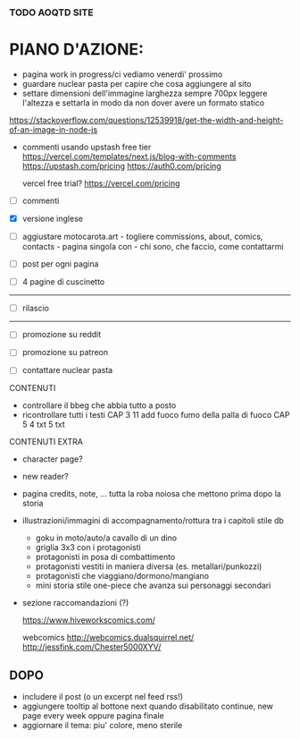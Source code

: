 ### TODO AOQTD SITE

# PIANO D'AZIONE:

- pagina work in progress/ci vediamo venerdi' prossimo
- guardare nuclear pasta per capire che cosa aggiungere al sito
- settare dimensioni dell'immagine
  larghezza sempre 700px
  leggere l'altezza e settarla in modo da non dover avere un formato statico

https://stackoverflow.com/questions/12539918/get-the-width-and-height-of-an-image-in-node-js

- commenti usando upstash free tier
    https://vercel.com/templates/next.js/blog-with-comments
    https://upstash.com/pricing
    https://auth0.com/pricing

    vercel free trial? https://vercel.com/pricing

- [ ] commenti
- [x] versione inglese
- [ ] aggiustare motocarota.art
      - togliere commissions, about, comics, contacts
      - pagina singola con
        - chi sono, che faccio, come contattarmi

- [ ] post per ogni pagina
- [ ] 4 pagine di cuscinetto
------
- [ ] rilascio
------
- [ ] promozione su reddit
- [ ] promozione su patreon
- [ ] contattare nuclear pasta


CONTENUTI

  - controllare il bbeg che abbia tutto a posto
  - ricontrollare tutti i testi
    CAP 3
      11 add fuoco fumo della palla di fuoco
    CAP 5
      4 txt
      5 txt

CONTENUTI EXTRA
  - character page?
  
  - new reader?

  - pagina credits, note, ... tutta la roba noiosa che mettono prima dopo la storia

  - illustrazioni/immagini di accompagnamento/rottura tra i capitoli stile db 
    - goku in moto/auto/a cavallo di un dino
    - griglia 3x3 con i protagonisti
    - protagonisti in posa di combattimento
    - protagonisti vestiti in maniera diversa (es. metallari/punkozzi)
    - protagonisti che viaggiano/dormono/mangiano
    - mini storia stile one-piece che avanza sui personaggi secondari

  - sezione raccomandazioni (?)

    https://www.hiveworkscomics.com/

    webcomics
      http://webcomics.dualsquirrel.net/
      http://jessfink.com/Chester5000XYV/




DOPO
---
- includere il post (o un excerpt nel feed rss!)
- aggiungere tooltip al bottone next quando disabilitato
  continue, new page every week
    oppure pagina finale
- aggiornare il tema: piu' colore, meno sterile